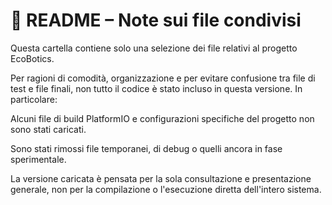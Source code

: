 # 📁 README – Note sui file condivisi
Questa cartella contiene solo una selezione dei file relativi al progetto EcoBotics.

Per ragioni di comodità, organizzazione e per evitare confusione tra file di test e file finali, non tutto il codice è stato incluso in questa versione. In particolare:

Alcuni file di build PlatformIO e configurazioni specifiche del progetto non sono stati caricati.

Sono stati rimossi file temporanei, di debug o quelli ancora in fase sperimentale.

La versione caricata è pensata per la sola consultazione e presentazione generale, non per la compilazione o l'esecuzione diretta dell'intero sistema.
